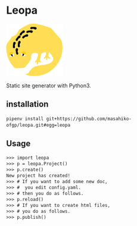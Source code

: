 # Leopa

<img src="./imgs/leopa.png" width=30% alt="leopa-logo">

Static site generator with Python3.

## installation

`pipenv install git+https://github.com/masahiko-ofgp/leopa.git#egg=leopa`


## Usage

```
>>> import leopa
>>> p = leopa.Project()
>>> p.create()
New project has created!
>>> # If you want to add some new doc,
>>> #  you edit config.yaml.
>>> # then you do as follows.
>>> p.reload()
>>> # If you want to create html files,
>>> # you do as follows.
>>> p.publish()
```
